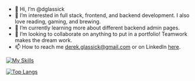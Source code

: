 - 👋 Hi, I’m @dglassick
- 👀 I’m interested in full stack, frontend, and backend development. I also love reading, gaming, and brewing.
- 🌱 I’m currently learning more about different backend admin pages.
- 💞️ I’m looking to collaborate on anything to put in a portfolio! Teamwork makes the dream work.
- 📫 How to reach me derek.glassick@gmail.com or on LinkedIn [here](https://www.linkedin.com/in/derek-glassick/). 

<!---[![Derek's GitHub stats](https://github-readme-stats.vercel.app/api?username=dglassick&include_all_commits=true&count_private=true&theme=dark)](https://github.com/anuraghazra/github-readme-stats)
--->
[![My Skills](https://skillicons.dev/icons?i=js,ts,html,css,php,react,redux,vercel,nodejs,mongodb,mysql,nextjs,jquery,github,postman,graphql,bootstrap)](https://skillicons.dev)

[![Top Langs](https://github-readme-stats.vercel.app/api/top-langs/?username=dglassick&layout=compact)](https://github.com/dglassick/github-readme-stats)
<!---
dglassick/dglassick is a ✨ special ✨ repository because its `README.md` (this file) appears on your GitHub profile.
You can click the Preview link to take a look at your changes.
--->
